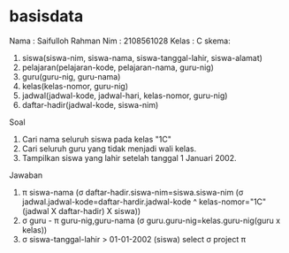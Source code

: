 # basisdata
Nama  : Saifulloh Rahman
Nim   : 2108561028
Kelas : C
skema:
1. siswa(siswa-nim, siswa-nama, siswa-tanggal-lahir, siswa-alamat)
2. pelajaran(pelajaran-kode, pelajaran-nama, guru-nig)
3. guru(guru-nig, guru-nama)
4. kelas(kelas-nomor, guru-nig)
5. jadwal(jadwal-kode, jadwal-hari, kelas-nomor, guru-nig)
6. daftar-hadir(jadwal-kode, siswa-nim)

Soal
1. Cari nama seluruh siswa pada kelas "1C"
2. Cari seluruh guru yang tidak menjadi wali kelas.
3. Tampilkan siswa yang lahir setelah tanggal 1 Januari 2002.

Jawaban
1.  π siswa-nama (σ daftar-hadir.siswa-nim=siswa.siswa-nim (σ jadwal.jadwal-kode=daftar-hardir.jadwal-kode ^ kelas-nomor="1C" (jadwal X daftar-hadir) X siswa))
2.  σ guru - π guru-nig,guru-nama (σ guru.guru-nig=kelas.guru-nig(guru x kelas))
3.  σ siswa-tanggal-lahir > 01-01-2002 (siswa)
select σ
project π 
